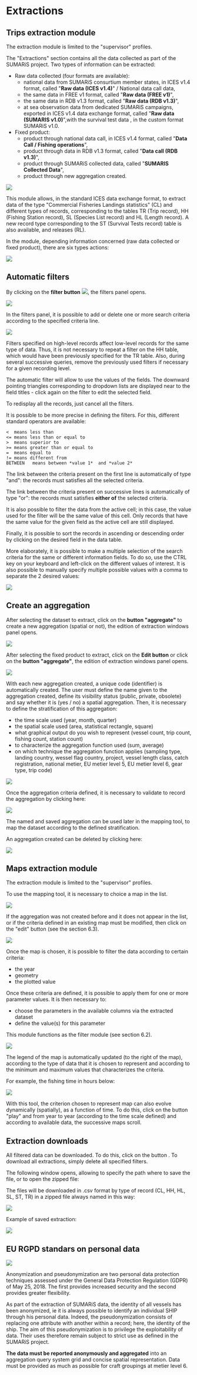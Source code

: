 # Extractions

## Trips extraction module

The extraction module is limited to the "supervisor" profiles.

The "Extractions" section contains all the data collected as part of the SUMARiS project. Two types of information can be extracted:
- Raw data collected (four formats are available):
    * national data from SUMARiS consurtium member states, in ICES v1.4 format, called "**Raw data (ICES v1.4)**" / National data call data,
    * the same data in FREE v1 format, called "**Raw data (FREE v1)**",
    * the same data in RDB v1.3 format, called "**Raw data (RDB v1.3)**",
    * at sea observation data from dedicated SUMARiS campaigns, exported in ICES v1.4 data exchange format, called "**Raw data (SUMARIS v1.0)**",with the survival test data , in the custom format SUMARiS v1.0.
- Fixed product:
    * product through national data call, in ICES v1.4 format, called "**Data Call / Fishing operations**",
    * product through data in RDB v1.3 format, called "**Data call (RDB v1.3)**",
    * product through SUMARiS collected data, called "**SUMARIS Collected Data**",
    * product through new aggregation created.
    
![](./aggregation1.png)

This module allows, in the standard ICES data exchange format, to extract data of the type "Commercial Fisheries Landings statistics" (CL) and different types of records, corresponding to the tables TR (Trip record), HH (Fishing Station record), SL (Species List record) and HL (Length record). A new record type corresponding to the ST (Survival Tests record) table is also available, and releases (RL).

In the module, depending information concerned (raw data collected or fixed product), there are six types actions:

![](./aggregation6.png)

## Automatic filters

By clicking on the **filter button** ![](./baseline_filter_list_black_18dp.png), the filters panel opens.

![](./aggregation7.png)

In the filters panel, it is possible to add or delete one or more search criteria according to the specified criteria line.

![](./aggregation8.png)

Filters specified on high-level records affect low-level records for the same type of data. Thus, it is not necessary to repeat a filter on the HH table, which would have been previously specified for the
TR table. Also, during several successive queries, remove the previously used filters if necessary for a given recording level.

The automatic filter will allow to use the values of the fields. The downward pointing triangles corresponding to dropdown lists are displayed near to the field titles - click again on the filter to edit
the selected field.

To redisplay all the records, just cancel all the filters.

It is possible to be more precise in defining the filters. For this, different standard operators are
available:

    <  means less than
    <= means less than or equal to
    >  means superior to
    >= means greater than or equal to
    =  means equal to
    != means different from
    BETWEEN   means between *value 1*  and *value 2* 

The link between the criteria present on the first line is automatically of type "and": the records
must satisfies all the selected criteria.

The link between the criteria present on successive lines is automatically of type "or": the records
must satisfies **either of** the selected criteria.

It is also possible to filter the data from the active cell; in this case, the value used for the filter will
be the same value of this cell. Only records that have the same value for the given field as the active
cell are still displayed.

Finally, it is possible to sort the records in ascending or descending order by clicking on the desired
field in the data table.

More elaborately, it is possible to make a multiple selection of the search criteria for the same or
different information fields. To do so, use the CTRL key on your keyboard and left-click on the
different values of interest. It is also possible to manually specify multiple possible values with a
comma to separate the 2 desired values:

![](./filter-criteria.png)

## Create an aggregation

After selecting the dataset to extract, click on the **button "aggregate"** to create a new aggregation (spatial or not), the edition of extraction windows panel opens.

![](./aggregation9.png)

After selecting the fixed product to extract, click on the **Edit button** or click on the **button "aggregate"**, the edition of extraction windows panel opens.

![](./aggregation10.png)

With each new aggregation created, a unique code (identifier) is automatically created. The user must define the name given to the aggregation created, define its visibility status (public, private, obsolete) and say whether it is (yes / no) a spatial aggregation. Then, it is necessary to define the stratification of this aggregation:

- the time scale used (year, month, quarter)
- the spatial scale used (area, statistical rectangle, square)
- what graphical output do you wish to represent (vessel count, trip count, fishing count, station count)
- to characterize the aggregation function used (sum, average)
- on which technique the aggregation function applies (sampling type, landing country, wessel flag country, project, vessel length class, 
  catch registration, national metier, EU metier level 5, EU metier level 6, gear type, trip code)

![](./aggregation11.png)

Once the aggregation criteria defined, it is necessary to validate to record the aggregation by clicking here: 

![](./aggregation12.png)

The named and saved aggregation can be used later in the mapping tool, to map the dataset according to the defined stratification. 

An aggregation created can be deleted by clicking here:

![](./aggregation13.png)

## Maps extraction module

The extraction module is limited to the "supervisor" profiles.

To use the mapping tool, it is necessary to choice a map in the list.

![](./aggregation-map1.png)

If the aggregation was not created before and it does not appear in the list, 
or if the criteria defined in an existing map must be modified, then click on 
the "edit" button (see the section 6.3).

![](./aggregation-map2.png)

Once the map is chosen, it is possible to filter the data according to certain criteria:
- the year
- geometry
- the plotted value

Once these criteria are defined, it is possible to apply them for one or more parameter values. It is then necessary to:
- choose the parameters in the available columns via the extracted dataset
- define the value(s) for this parameter

This module functions as the filter module (see section 6.2).

![](./aggregation-map3.png)

The legend of the map is automatically updated (to the right of the map), according to the type of data that it is chosen to represent and according to the minimum and maximum values that characterizes the criteria. 

For example, the fishing time in hours below: 

![](./aggregation-map4.png)

With this tool, the criterion chosen to represent map can also evolve dynamically 
(spatially), as a function of time. To do this, click on the button "play" 
and from year to year (according to the time scale defined) and according to 
available data, the successive maps scroll. 

## Extraction downloads

All filtered data can be downloaded. To do this, click on the button          .
To download all extractions, simply delete all specified filters.

The following window opens, allowing to specify the path where to save the file, or to open the
zipped file: <!--![](./download.png)-->

The files will be downloaded in .csv format by type of record (CL, HH, HL, SL, ST, TR) in a
zipped file always named in this way:

![](./save-zip.png)

Example of saved extraction:

![](./save-extraction.png)

## EU RGPD standars on personal data

![](./rgpd.png)

Anonymization and pseudonymization are two personal data
protection techniques assessed under the General Data Protection
Regulation (GDPR) of May 25, 2018. The first provides increased
security and the second provides greater flexibility.

As part of the extraction of SUMARiS data, the identity of all
vessels has been anonymized, ie it is always possible to identify an individual SHIP through his
personal data. Indeed, the pseudonymization consists of replacing one attribute with another within
a record; here, the identity of the ship. The aim of this pseudonymization is to privilege the
exploitability of data. Their uses therefore remain subject to strict use as defined in the SUMARiS
project.

**The data must be reported anonymously and aggregated** into an aggregation query system grid
and concise spatial representation. Data must be provided as much as possible for craft groupings at
metier level 6. 
